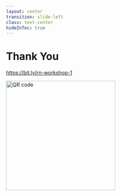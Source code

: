 ```yaml
---
layout: center
transition: slide-left
class: text-center
hideInToc: true
---
```


# Thank You

<https://bit.ly/rn-workshop-1>

<div>
    <img src="/qr.png" width="300" alt="QR code" />
</div>

<!--
Thank you
-->